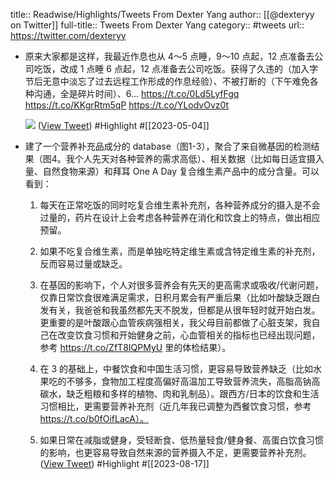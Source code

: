 title:: Readwise/Highlights/Tweets From Dexter Yang
author:: [[@dexteryy on Twitter]]
full-title:: Tweets From Dexter Yang
category:: #tweets
url:: https://twitter.com/dexteryy

- 原来大家都是这样，我最近作息也从 4～5 点睡，9～10 点起，12 点准备去公司吃饭，改成 1 点睡 6 点起，12 点准备去公司吃饭。获得了久违的（加入字节后无意中淡忘了过去远程工作形成的作息经验）、不被打断的（下午难免各种沟通，全是碎片时间）、6… https://t.co/0Ld5LyfFgq https://t.co/KKgrRtm5qP https://t.co/YLodvOvz0t
  
  ![](https://pbs.twimg.com/media/Fs8W_VxaEAAKmEr.jpg) ([View Tweet](https://twitter.com/dexteryy/status/1643557672841785346)) #Highlight #[[2023-05-04]]
- 建了一个营养补充品成分的 database（图1-3），聚合了来自微基因的检测结果（图4。我个人先天对各种营养的需求高低）、相关数据（比如每日适宜摄入量、自然食物来源）和拜耳 One A Day 复合维生素产品中的成分含量。可以看到：
  
  1. 每天在正常吃饭的同时吃复合维生素补充剂，各种营养成分的摄入是不会过量的，药片在设计上会考虑各种营养在消化和饮食上的特点，做出相应预留。
  
  2. 如果不吃复合维生素，而是单独吃特定维生素或含特定维生素的补充剂，反而容易过量或缺乏。
  
  3. 在基因的影响下，个人对很多营养会有先天的更高需求或吸收/代谢问题，仅靠日常饮食很难满足需求，日积月累会有严重后果（比如叶酸缺乏跟白发有关，我爸爸和我虽然都先天不脱发，但都是从很年轻时就开始白发。更重要的是叶酸跟心血管疾病强相关，我父母目前都做了心脏支架，我自己在改变饮食习惯和开始健身之前，心血管相关的指标也已经出现问题，参考 https://t.co/ZfT8IQPMyU 里的体检结果）。
  
  4. 在 3 的基础上，中餐饮食和中国生活习惯，更容易导致营养缺乏（比如水果吃的不够多，食物加工程度高偏好高温加工导致营养流失，高脂高钠高碳水，缺乏粗粮和多样的植物、肉和乳制品）。跟西方/日本的饮食和生活习惯相比，更需要营养补充剂（近几年我已调整为西餐饮食习惯，参考 https://t.co/b0fOifLacA）。
  
  5. 如果日常在减脂或健身，受轻断食、低热量轻食/健身餐、高蛋白饮食习惯的影响，也更容易导致自然来源的营养摄入不足，更需要营养补充剂。 ([View Tweet](https://twitter.com/dexteryy/status/1691825834863235419)) #Highlight #[[2023-08-17]]